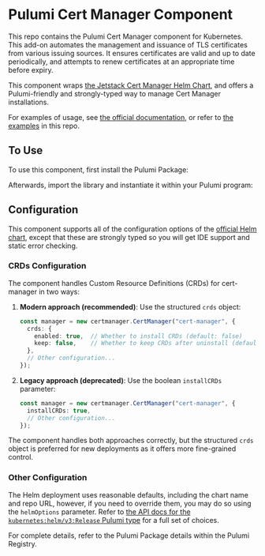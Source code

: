 # Pulumi Cert Manager Component

This repo contains the Pulumi Cert Manager component for Kubernetes. This add-on automates the
management and issuance of TLS certificates from various issuing sources. It ensures certificates
are valid and up to date periodically, and attempts to renew certificates at an appropriate time
before expiry.

This component wraps [the Jetstack Cert Manager Helm Chart](https://github.com/jetstack/cert-manager),
and offers a Pulumi-friendly and strongly-typed way to manage Cert Manager installations.

For examples of usage, see [the official documentation](https://cert-manager.io/docs/),
or refer to [the examples](/examples) in this repo.

## To Use

To use this component, first install the Pulumi Package:

Afterwards, import the library and instantiate it within your Pulumi program:

## Configuration

This component supports all of the configuration options of the [official Helm chart](
https://github.com/jetstack/cert-manager/tree/master/deploy/charts/cert-manager), except that these
are strongly typed so you will get IDE support and static error checking.

### CRDs Configuration

The component handles Custom Resource Definitions (CRDs) for cert-manager in two ways:

1. **Modern approach (recommended)**: Use the structured `crds` object:
   ```typescript
   const manager = new certmanager.CertManager("cert-manager", {
     crds: {
       enabled: true,  // Whether to install CRDs (default: false)
       keep: false,    // Whether to keep CRDs after uninstall (default: false)
     },
     // Other configuration...
   });
   ```

2. **Legacy approach (deprecated)**: Use the boolean `installCRDs` parameter:
   ```typescript
   const manager = new certmanager.CertManager("cert-manager", {
     installCRDs: true,
     // Other configuration...
   });
   ```

The component handles both approaches correctly, but the structured `crds` object is preferred for new deployments as it offers more fine-grained control.

### Other Configuration

The Helm deployment uses reasonable defaults, including the chart name and repo URL, however,
if you need to override them, you may do so using the `helmOptions` parameter. Refer to
[the API docs for the `kubernetes:helm/v3:Release` Pulumi type](
https://www.pulumi.com/docs/reference/pkg/kubernetes/helm/v3/release/#inputs) for a full set of choices.

For complete details, refer to the Pulumi Package details within the Pulumi Registry.
